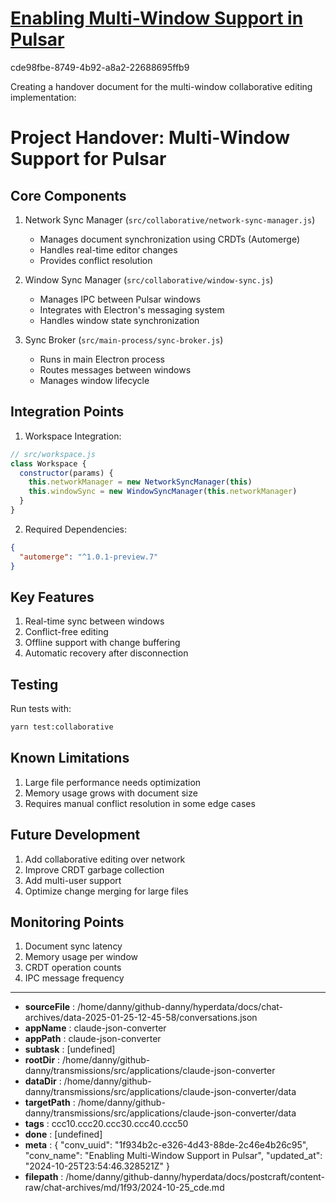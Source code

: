 # [Enabling Multi-Window Support in Pulsar](https://claude.ai/chat/1f934b2c-e326-4d43-88de-2c46e4b26c95)

cde98fbe-8749-4b92-a8a2-22688695ffb9

 Creating a handover document for the multi-window collaborative editing implementation:

# Project Handover: Multi-Window Support for Pulsar

## Core Components

1. Network Sync Manager (`src/collaborative/network-sync-manager.js`)
   - Manages document synchronization using CRDTs (Automerge)
   - Handles real-time editor changes
   - Provides conflict resolution

2. Window Sync Manager (`src/collaborative/window-sync.js`)
   - Manages IPC between Pulsar windows
   - Integrates with Electron's messaging system
   - Handles window state synchronization

3. Sync Broker (`src/main-process/sync-broker.js`)
   - Runs in main Electron process
   - Routes messages between windows
   - Manages window lifecycle

## Integration Points

1. Workspace Integration:
```javascript
// src/workspace.js
class Workspace {
  constructor(params) {
    this.networkManager = new NetworkSyncManager(this)
    this.windowSync = new WindowSyncManager(this.networkManager)
  }
}
```

2. Required Dependencies:
```json
{
  "automerge": "^1.0.1-preview.7"
}
```

## Key Features

1. Real-time sync between windows
2. Conflict-free editing
3. Offline support with change buffering
4. Automatic recovery after disconnection

## Testing

Run tests with:
```bash
yarn test:collaborative
```

## Known Limitations

1. Large file performance needs optimization
2. Memory usage grows with document size
3. Requires manual conflict resolution in some edge cases

## Future Development

1. Add collaborative editing over network
2. Improve CRDT garbage collection
3. Add multi-user support
4. Optimize change merging for large files

## Monitoring Points

1. Document sync latency
2. Memory usage per window
3. CRDT operation counts
4. IPC message frequency

---

* **sourceFile** : /home/danny/github-danny/hyperdata/docs/chat-archives/data-2025-01-25-12-45-58/conversations.json
* **appName** : claude-json-converter
* **appPath** : claude-json-converter
* **subtask** : [undefined]
* **rootDir** : /home/danny/github-danny/transmissions/src/applications/claude-json-converter
* **dataDir** : /home/danny/github-danny/transmissions/src/applications/claude-json-converter/data
* **targetPath** : /home/danny/github-danny/transmissions/src/applications/claude-json-converter/data
* **tags** : ccc10.ccc20.ccc30.ccc40.ccc50
* **done** : [undefined]
* **meta** : {
  "conv_uuid": "1f934b2c-e326-4d43-88de-2c46e4b26c95",
  "conv_name": "Enabling Multi-Window Support in Pulsar",
  "updated_at": "2024-10-25T23:54:46.328521Z"
}
* **filepath** : /home/danny/github-danny/hyperdata/docs/postcraft/content-raw/chat-archives/md/1f93/2024-10-25_cde.md